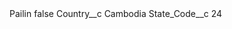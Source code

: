 <?xml version="1.0" encoding="UTF-8"?>
<CustomMetadata xmlns="http://soap.sforce.com/2006/04/metadata" xmlns:xsi="http://www.w3.org/2001/XMLSchema-instance" xmlns:xsd="http://www.w3.org/2001/XMLSchema">
    <label>Pailin</label>
    <protected>false</protected>
    <values>
        <field>Country__c</field>
        <value xsi:type="xsd:string">Cambodia</value>
    </values>
    <values>
        <field>State_Code__c</field>
        <value xsi:type="xsd:string">24</value>
    </values>
</CustomMetadata>

